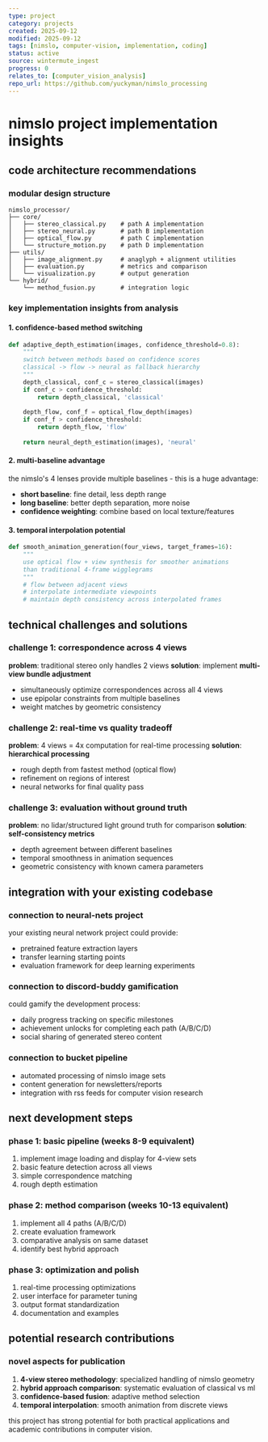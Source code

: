 ```yaml
---
type: project
category: projects
created: 2025-09-12
modified: 2025-09-12
tags: [nimslo, computer-vision, implementation, coding]
status: active
source: wintermute_ingest
progress: 0
relates_to: [computer_vision_analysis]
repo_url: https://github.com/yuckyman/nimslo_processing
---
```


# nimslo project implementation insights

## code architecture recommendations

### modular design structure
```
nimslo_processor/
├── core/
│   ├── stereo_classical.py    # path A implementation
│   ├── stereo_neural.py       # path B implementation  
│   ├── optical_flow.py        # path C implementation
│   └── structure_motion.py    # path D implementation
├── utils/
│   ├── image_alignment.py     # anaglyph + alignment utilities
│   ├── evaluation.py          # metrics and comparison
│   └── visualization.py       # output generation
└── hybrid/
    └── method_fusion.py       # integration logic
```

### key implementation insights from analysis

#### 1. confidence-based method switching
```python
def adaptive_depth_estimation(images, confidence_threshold=0.8):
    """
    switch between methods based on confidence scores
    classical -> flow -> neural as fallback hierarchy
    """
    depth_classical, conf_c = stereo_classical(images)
    if conf_c > confidence_threshold:
        return depth_classical, 'classical'
    
    depth_flow, conf_f = optical_flow_depth(images) 
    if conf_f > confidence_threshold:
        return depth_flow, 'flow'
        
    return neural_depth_estimation(images), 'neural'
```

#### 2. multi-baseline advantage
the nimslo's 4 lenses provide multiple baselines - this is a huge advantage:
- **short baseline**: fine detail, less depth range
- **long baseline**: better depth separation, more noise
- **confidence weighting**: combine based on local texture/features

#### 3. temporal interpolation potential
```python
def smooth_animation_generation(four_views, target_frames=16):
    """
    use optical flow + view synthesis for smoother animations
    than traditional 4-frame wigglegrams
    """
    # flow between adjacent views
    # interpolate intermediate viewpoints  
    # maintain depth consistency across interpolated frames
```

## technical challenges and solutions

### challenge 1: correspondence across 4 views
**problem**: traditional stereo only handles 2 views
**solution**: implement **multi-view bundle adjustment**
- simultaneously optimize correspondences across all 4 views
- use epipolar constraints from multiple baselines
- weight matches by geometric consistency

### challenge 2: real-time vs quality tradeoff  
**problem**: 4 views = 4x computation for real-time processing
**solution**: **hierarchical processing**
- rough depth from fastest method (optical flow)
- refinement on regions of interest
- neural networks for final quality pass

### challenge 3: evaluation without ground truth
**problem**: no lidar/structured light ground truth for comparison
**solution**: **self-consistency metrics**
- depth agreement between different baselines
- temporal smoothness in animation sequences
- geometric consistency with known camera parameters

## integration with your existing codebase

### connection to neural-nets project
your existing neural network project could provide:
- pretrained feature extraction layers
- transfer learning starting points  
- evaluation framework for deep learning experiments

### connection to discord-buddy gamification
could gamify the development process:
- daily progress tracking on specific milestones
- achievement unlocks for completing each path (A/B/C/D)
- social sharing of generated stereo content

### connection to bucket pipeline
- automated processing of nimslo image sets
- content generation for newsletters/reports
- integration with rss feeds for computer vision research

## next development steps

### phase 1: basic pipeline (weeks 8-9 equivalent)
1. implement image loading and display for 4-view sets
2. basic feature detection across all views
3. simple correspondence matching
4. rough depth estimation

### phase 2: method comparison (weeks 10-13 equivalent) 
1. implement all 4 paths (A/B/C/D)
2. create evaluation framework
3. comparative analysis on same dataset
4. identify best hybrid approach

### phase 3: optimization and polish
1. real-time processing optimizations
2. user interface for parameter tuning
3. output format standardization
4. documentation and examples

## potential research contributions

### novel aspects for publication
1. **4-view stereo methodology**: specialized handling of nimslo geometry
2. **hybrid approach comparison**: systematic evaluation of classical vs ml
3. **confidence-based fusion**: adaptive method selection
4. **temporal interpolation**: smooth animation from discrete views

this project has strong potential for both practical applications and academic contributions in computer vision.